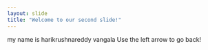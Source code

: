 ```yaml
---
layout: slide
title: "Welcome to our second slide!"
---
```

my name is harikrushnareddy vangala
Use the left arrow to go back!
